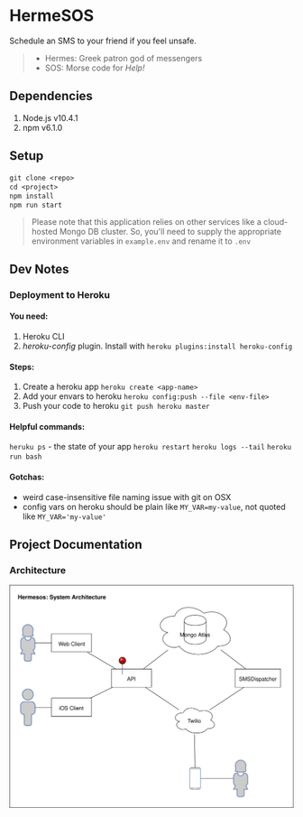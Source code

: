 # HermeSOS

Schedule an SMS to your friend if you feel unsafe.

> * Hermes: Greek patron god of messengers
> * SOS: Morse code for *Help!*

## Dependencies

1. Node.js v10.4.1
2. npm v6.1.0

## Setup

	git clone <repo>
	cd <project>
	npm install
	npm run start

> Please note that this application relies on other services like a cloud-hosted Mongo DB cluster. So, you'll need to supply the appropriate environment variables in `example.env` and rename it to `.env`

## Dev Notes

### Deployment to Heroku

#### You need:

1. Heroku CLI
2. *heroku-config* plugin. Install with `heroku plugins:install heroku-config`

#### Steps:

1. Create a heroku app `heroku create <app-name>`
2. Add your envars to heroku `heroku config:push --file <env-file>`
3. Push your code to heroku `git push heroku master`

#### Helpful commands:
`heruku ps` - the state of your app
`heroku restart`
`heroku logs --tail`
`heroku run bash`

#### Gotchas:

* weird case-insensitive file naming issue with git on OSX
* config vars on heroku should be plain like `MY_VAR=my-value`, not quoted like `MY_VAR='my-value'`

## Project Documentation

### Architecture

![](docs/hermesos-api_sysarch.svg)